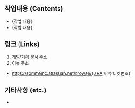 ## 작업내용 (Contents)
+ {작업 내용}
+ {작업 내용}

## 링크 (Links)
1. 개발/기획 문서 주소
2. 이슈 주소
+ https://sommainc.atlassian.net/browse/{JIRA 이슈 티켓번호}

## 기타사항 (etc.)
+